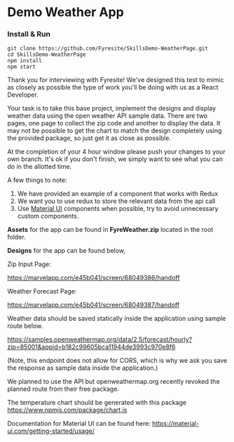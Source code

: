 # Demo Weather App

### Install & Run
```
git clone https://github.com/Fyresite/SkillsDemo-WeatherPage.git
cd SkillsDemo-WeatherPage
npm install
npm start
```
Thank you for interviewing with Fyresite! We've designed this test to mimic as closely as possible the type of work you'll be doing with us as a React Developer.

Your task is to take this base project, implement the designs and display weather data using the open weather API sample data. There are two pages, one page to collect the zip code and another to display the data. It may not be possible to get the chart to match the design completely using the provided package, so just get it as close as possible. 

At the completion of your 4 hour window please push your changes to your own branch. It's ok if you don't finish, we simply want to see what you can do in the allotted time. 

A few things to note:
1. We have provided an example of a component that works with Redux
2. We want you to use redux to store the relevant data from the api call
3. Use [Material UI](https://material-ui.com/getting-started/usage/) components when possible, try to avoid unnecessary custom components.

**Assets** for the app can be found in **FyreWeather.zip** located in the root folder.

**Designs** for the app can be found below,

Zip Input Page:

https://marvelapp.com/e45b041/screen/68049386/handoff

Weather Forecast Page:

https://marvelapp.com/e45b041/screen/68049387/handoff

Weather data should be saved statically inside the application using sample route below.

https://samples.openweathermap.org/data/2.5/forecast/hourly?zip=85001&appid=b182c99605bca11944de3993c970e8f6

(Note, this endpoint does not allow for CORS, which is why we ask you save the response as sample data inside the application.)

We planned to use the API but openweathermap.org recently revoked the planned route from their free package.

The temperature chart should be generated with this package https://www.npmjs.com/package/chart.js

Documentation for Material UI can be found here: https://material-ui.com/getting-started/usage/

